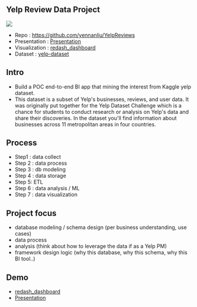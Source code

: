 ## Yelp Review Data Project
[![](http://img.youtube.com/vi/q2TE0oR6KNI/0.jpg)](http://www.youtube.com/watch?v=q2TE0oR6KNI "")

- Repo : https://github.com/yennanliu/YelpReviews
- Presentation : [Presentation](https://github.com/yennanliu/YelpReviews/blob/master/doc/YelpReview_DS_demo.pdf)
- Visualization : [redash_dashboard](https://app.redash.io/yen_dev/public/dashboards/xpfG9wKgb9qEcMHlGiSpjhFn8dCZuun8XbCN52GN)
- Dataset : [yelp-dataset](https://www.kaggle.com/yelp-dataset/yelp-dataset)

## Intro 
- Build a POC end-to-end BI app that mining the interest from Kaggle yelp dataset. 
- This dataset is a subset of Yelp's businesses, reviews, and user data. It was originally put together for the Yelp Dataset Challenge which is a chance for students to conduct research or analysis on Yelp's data and share their discoveries. In the dataset you'll find information about businesses across 11 metropolitan areas in four countries.

## Process 
- Step1 : data collect 
- Step 2 : data process 
- Step 3 : db modeling 
- Step 4 : data storage 
- Step 5: ETL 
- Step 6 : data analysis / ML 
- Step 7 : data visualization

## Project focus
- database modeling / schema design (per business understanding, use cases) 
- data process 
- analysis (think about how to leverage the data if as a Yelp PM) 
- framework design logic (why this database, why this schema, why this BI tool..)

## Demo
- [redash_dashboard](https://app.redash.io/yen_dev/public/dashboards/xpfG9wKgb9qEcMHlGiSpjhFn8dCZuun8XbCN52GN)
- [Presentation](https://github.com/yennanliu/YelpReviews/blob/master/doc/YelpReview_DS_demo.pdf)
